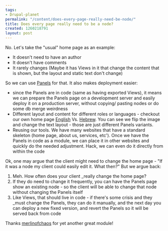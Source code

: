 ```yaml
---
tags:
- Drupal-planet
permalink: "/content/does-every-page-really-need-be-node/"
title: Does every page really need to be a node?
created: 1260218791
layout: post
---
```

No.
Let's take the "usual" home page as an example:

<ul>
<li>It doesn't need to have an author</li>
<li>It doesn't have comments</li>
<li>It rarely changes (Maybe it has Views in it that change the content that is shown, but the layout and static text don't change)</li>
</ul>

So we can use <a href="http://drupal.org/project/panels">Panels</a> for that. It also makes deployment easier:

<!-- more -->

<ul>
<li>since the Panels are in code (same as having exported Views), it means we can prepare the Panels page on a development server and easily deploy it on a production server, without copying/ pasting nodes or do some db merge weirdness</li>
<li>Different layout and content for different roles or languages - checkout our own home page <a href="http://www.gizra.com/">English</a> Vs. <a href="http://www.gizra.com/he">Hebrew</a>. You can see we flip the image and change the text layout - those are just different Panels variants.</li>
<li>Reusing our tools. We have many websites that have a standard skeleton (home page, about us, services, etc'). Once we have the Panels in code as a module, we can place it in other websites and quickly do the needed adjustment. Hack, we can even do it directly from within the code</li>
</ul>

Ok, one may argue that the client might need to change the home page - "If it was a node my client could easily edit it. What then?"
But we argue back:
<ol>
<li>Meh. How often does your client _really change the home page?</li>
<li>If they do need to change it frequently, you can have the Panels page show an existing node - so the client will be able to change that node without changing the Panels itself</li>
<li>Like Views, that should live in code - if there's some crisis and they _must change the Panels, they can do it manually, and the next day you can deploy a new fixed version, and revert the Panels so it will be served back from code</li>
</ol>

Thanks <a href="http://drupal.org/user/26979">merlinofchaos</a> for yet another great module!
